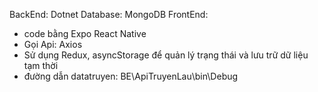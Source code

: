 BackEnd: Dotnet
Database: MongoDB
FrontEnd: 
- code bằng Expo React Native
- Gọi Api: Axios
- Sử dụng Redux, asyncStorage để quản lý trạng thái và lưu trữ dữ liệu tạm thời
- đường dẫn datatruyen: BE\ApiTruyenLau\bin\Debug

